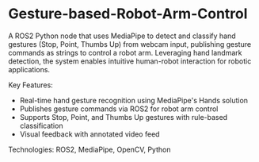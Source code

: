 # Gesture-based-Robot-Arm-Control

A ROS2 Python node that uses MediaPipe to detect and classify hand gestures (Stop, Point, Thumbs Up) from webcam input, publishing gesture commands as strings to control a robot arm. Leveraging hand landmark detection, the system enables intuitive human-robot interaction for robotic applications.

Key Features:
- Real-time hand gesture recognition using MediaPipe's Hands solution
- Publishes gesture commands via ROS2 for robot arm control
- Supports Stop, Point, and Thumbs Up gestures with rule-based classification
- Visual feedback with annotated video feed

Technologies: ROS2, MediaPipe, OpenCV, Python
